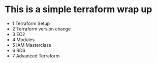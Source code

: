 # This is a simple terraform wrap up
- 1 Terraform Setup
- 2 Terraform version change
- 3 EC2
- 4 Modules
- 5 IAM Masterclass
- 6 RDS
- 7 Advanced Terraform
